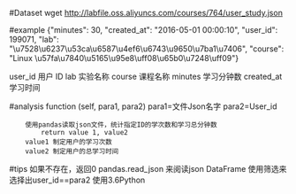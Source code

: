#Dataset
wget http://labfile.oss.aliyuncs.com/courses/764/user_study.json

#example
{"minutes": 30, "created_at": "2016-05-01 00:00:10", "user_id": 199071, "lab": "\u7528\u6237\u53ca\u6587\u4ef6\u6743\u9650\u7ba1\u7406", "course": "Linux \u57fa\u7840\u5165\u95e8\uff08\u65b0\u7248\uff09"}

user_id 用户 ID
lab 实验名称
course 课程名称
minutes 学习分钟数
created_at 学习时间

#analysis function (self, para1, para2)
    para1=文件Json名字
    para2=User_id

        使用pandas读取json文件，统计指定ID的学次数和学习总分钟数
            return value 1, value2
        value1 制定用户的学习次数
        value2 制定用户的总学习时间

#tips
如果不存在，返回0 
pandas.read_json 来阅读json
DataFrame 使用筛选来选择出user_id==para2
使用3.6Python


